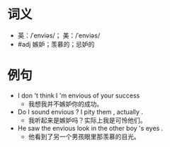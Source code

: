 # 词义
- 英：/ˈenviəs/； 美：/ˈenviəs/
- #adj 嫉妒；羡慕的；忌妒的
# 例句
- I don 't think I 'm envious of your success
	- 我想我并不嫉妒你的成功。
- Do I sound envious ? I pity them , actually .
	- 我听起来是嫉妒吗？实际上我是可怜他们。
- He saw the envious look in the other boy 's eyes .
	- 他看到了另一个男孩眼里那羡慕的目光。
